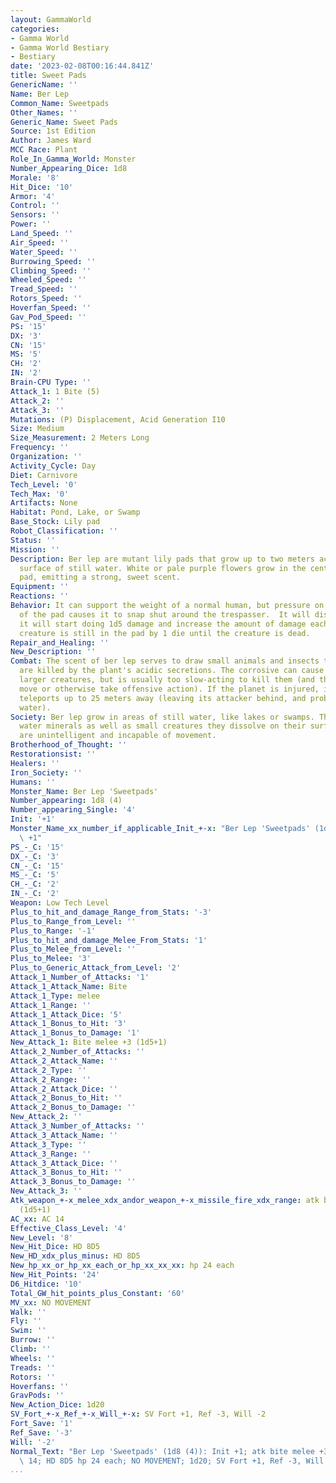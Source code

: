 ```yaml
---
layout: GammaWorld
categories:
- Gamma World
- Gamma World Bestiary
- Bestiary
date: '2023-02-08T00:16:44.841Z'
title: Sweet Pads
GenericName: ''
Name: Ber Lep
Common_Name: Sweetpads
Other_Names: ''
Generic_Name: Sweet Pads
Source: 1st Edition
Author: James Ward
MCC Race: Plant
Role_In_Gamma_World: Monster
Number_Appearing_Dice: 1d8
Morale: '8'
Hit_Dice: '10'
Armor: '4'
Control: ''
Sensors: ''
Power: ''
Land_Speed: ''
Air_Speed: ''
Water_Speed: ''
Burrowing_Speed: ''
Climbing_Speed: ''
Wheeled_Speed: ''
Tread_Speed: ''
Rotors_Speed: ''
Hoverfan_Speed: ''
Gav_Pod_Speed: ''
PS: '15'
DX: '3'
CN: '15'
MS: '5'
CH: '2'
IN: '2'
Brain-CPU Type: ''
Attack_1: 1 Bite (5)
Attack_2: ''
Attack_3: ''
Mutations: (P) Displacement, Acid Generation I10
Size: Medium
Size_Measurement: 2 Meters Long
Frequency: ''
Organization: ''
Activity_Cycle: Day
Diet: Carnivore
Tech_Level: '0'
Tech_Max: '0'
Artifacts: None
Habitat: Pond, Lake, or Swamp
Base_Stock: Lily pad
Robot_Classification: ''
Status: ''
Mission: ''
Description: Ber lep are mutant lily pads that grow up to two meters across on the
  surface of still water. White or pale purple flowers grow in the center of each
  pad, emitting a strong, sweet scent.
Equipment: ''
Reactions: ''
Behavior: It can support the weight of a normal human, but pressure on the center
  of the pad causes it to snap shut around the trespasser.  It will dissolve its prey
  it will start doing 1d5 damage and increase the amount of damage each round the
  creature is still in the pad by 1 die until the creature is dead.
Repair_and_Healing: ''
New_Description: ''
Combat: The scent of ber lep serves to draw small animals and insects to them, which
  are killed by the plant's acidic secretions. The corrosive can cause some harm to
  larger creatures, but is usually too slow-acting to kill them (and the ber lep can't
  move or otherwise take offensive action). If the planet is injured, it reflexively
  teleports up to 25 meters away (leaving its attacker behind, and probably in the
  water).
Society: Ber lep grow in areas of still water, like lakes or swamps. They feed on
  water minerals as well as small creatures they dissolve on their surfaces. They
  are unintelligent and incapable of movement.
Brotherhood_of_Thought: ''
Restorationsist: ''
Healers: ''
Iron_Society: ''
Humans: ''
Monster_Name: Ber Lep 'Sweetpads'
Number_appearing: 1d8 (4)
Number_appearing_Single: '4'
Init: '+1'
Monster_Name_xx_number_if_applicable_Init_+-x: "Ber Lep 'Sweetpads' (1d8 (4)): Init\
  \ +1"
PS_-_C: '15'
DX_-_C: '3'
CN_-_C: '15'
MS_-_C: '5'
CH_-_C: '2'
IN_-_C: '2'
Weapon: Low Tech Level
Plus_to_hit_and_damage_Range_from_Stats: '-3'
Plus_to_Range_from_Level: ''
Plus_to_Range: '-1'
Plus_to_hit_and_damage_Melee_From_Stats: '1'
Plus_to_Melee_from_Level: ''
Plus_to_Melee: '3'
Plus_to_Generic_Attack_from_Level: '2'
Attack_1_Number_of_Attacks: '1'
Attack_1_Attack_Name: Bite
Attack_1_Type: melee
Attack_1_Range: ''
Attack_1_Attack_Dice: '5'
Attack_1_Bonus_to_Hit: '3'
Attack_1_Bonus_to_Damage: '1'
New_Attack_1: Bite melee +3 (1d5+1)
Attack_2_Number_of_Attacks: ''
Attack_2_Attack_Name: ''
Attack_2_Type: ''
Attack_2_Range: ''
Attack_2_Attack_Dice: ''
Attack_2_Bonus_to_Hit: ''
Attack_2_Bonus_to_Damage: ''
New_Attack_2: ''
Attack_3_Number_of_Attacks: ''
Attack_3_Attack_Name: ''
Attack_3_Type: ''
Attack_3_Range: ''
Attack_3_Attack_Dice: ''
Attack_3_Bonus_to_Hit: ''
Attack_3_Bonus_to_Damage: ''
New_Attack_3: ''
Atk_weapon_+-x_melee_xdx_andor_weapon_+-x_missile_fire_xdx_range: atk bite melee +3
  (1d5+1)
AC_xx: AC 14
Effective_Class_Level: '4'
New_Level: '8'
New_Hit_Dice: HD 8D5
New_HD_xdx_plus_minus: HD 8D5
New_hp_xx_or_hp_xx_each_or_hp_xx_xx_xx: hp 24 each
New_Hit_Points: '24'
D6_Hitdice: '10'
Total_GW_hit_points_plus_Constant: '60'
MV_xx: NO MOVEMENT
Walk: ''
Fly: ''
Swim: ''
Burrow: ''
Climb: ''
Wheels: ''
Treads: ''
Rotors: ''
Hoverfans: ''
GravPods: ''
New_Action_Dice: 1d20
SV_Fort_+-x_Ref_+-x_Will_+-x: SV Fort +1, Ref -3, Will -2
Fort_Save: '1'
Ref_Save: '-3'
Will: '-2'
Normal_Text: "Ber Lep 'Sweetpads' (1d8 (4)): Init +1; atk bite melee +3 (1d5+1); AC\
  \ 14; HD 8D5 hp 24 each; NO MOVEMENT; 1d20; SV Fort +1, Ref -3, Will -2"
...
```

